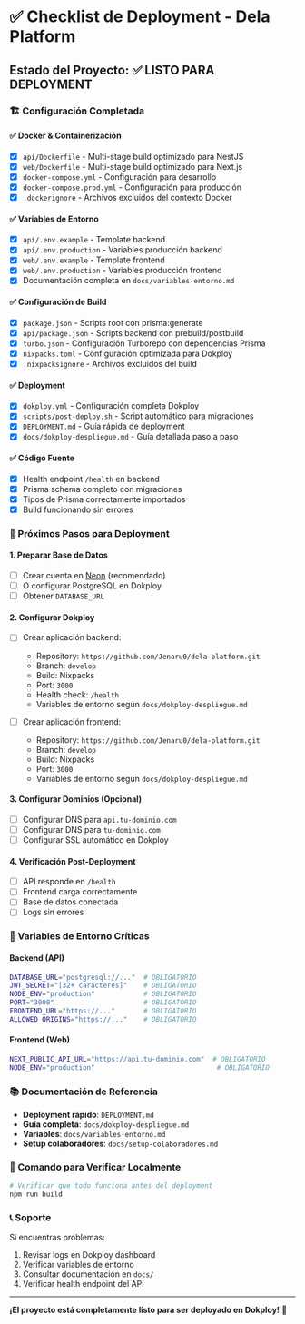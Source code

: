 # ✅ Checklist de Deployment - Dela Platform

## Estado del Proyecto: ✅ LISTO PARA DEPLOYMENT

### 🏗️ Configuración Completada

#### ✅ Docker & Containerización

- [x] `api/Dockerfile` - Multi-stage build optimizado para NestJS
- [x] `web/Dockerfile` - Multi-stage build optimizado para Next.js
- [x] `docker-compose.yml` - Configuración para desarrollo
- [x] `docker-compose.prod.yml` - Configuración para producción
- [x] `.dockerignore` - Archivos excluidos del contexto Docker

#### ✅ Variables de Entorno

- [x] `api/.env.example` - Template backend
- [x] `api/.env.production` - Variables producción backend
- [x] `web/.env.example` - Template frontend
- [x] `web/.env.production` - Variables producción frontend
- [x] Documentación completa en `docs/variables-entorno.md`

#### ✅ Configuración de Build

- [x] `package.json` - Scripts root con prisma:generate
- [x] `api/package.json` - Scripts backend con prebuild/postbuild
- [x] `turbo.json` - Configuración Turborepo con dependencias Prisma
- [x] `nixpacks.toml` - Configuración optimizada para Dokploy
- [x] `.nixpacksignore` - Archivos excluidos del build

#### ✅ Deployment

- [x] `dokploy.yml` - Configuración completa Dokploy
- [x] `scripts/post-deploy.sh` - Script automático para migraciones
- [x] `DEPLOYMENT.md` - Guía rápida de deployment
- [x] `docs/dokploy-despliegue.md` - Guía detallada paso a paso

#### ✅ Código Fuente

- [x] Health endpoint `/health` en backend
- [x] Prisma schema completo con migraciones
- [x] Tipos de Prisma correctamente importados
- [x] Build funcionando sin errores

### 🚀 Próximos Pasos para Deployment

#### 1. Preparar Base de Datos

- [ ] Crear cuenta en [Neon](https://neon.tech/) (recomendado)
- [ ] O configurar PostgreSQL en Dokploy
- [ ] Obtener `DATABASE_URL`

#### 2. Configurar Dokploy

- [ ] Crear aplicación backend:

  - Repository: `https://github.com/Jenaru0/dela-platform.git`
  - Branch: `develop`
  - Build: Nixpacks
  - Port: `3000`
  - Health check: `/health`
  - Variables de entorno según `docs/dokploy-despliegue.md`

- [ ] Crear aplicación frontend:
  - Repository: `https://github.com/Jenaru0/dela-platform.git`
  - Branch: `develop`
  - Build: Nixpacks
  - Port: `3000`
  - Variables de entorno según `docs/dokploy-despliegue.md`

#### 3. Configurar Dominios (Opcional)

- [ ] Configurar DNS para `api.tu-dominio.com`
- [ ] Configurar DNS para `tu-dominio.com`
- [ ] Configurar SSL automático en Dokploy

#### 4. Verificación Post-Deployment

- [ ] API responde en `/health`
- [ ] Frontend carga correctamente
- [ ] Base de datos conectada
- [ ] Logs sin errores

### 🔧 Variables de Entorno Críticas

#### Backend (API)

```bash
DATABASE_URL="postgresql://..."  # OBLIGATORIO
JWT_SECRET="[32+ caracteres]"    # OBLIGATORIO
NODE_ENV="production"            # OBLIGATORIO
PORT="3000"                      # OBLIGATORIO
FRONTEND_URL="https://..."       # OBLIGATORIO
ALLOWED_ORIGINS="https://..."    # OBLIGATORIO
```

#### Frontend (Web)

```bash
NEXT_PUBLIC_API_URL="https://api.tu-dominio.com"  # OBLIGATORIO
NODE_ENV="production"                              # OBLIGATORIO
```

### 📚 Documentación de Referencia

- **Deployment rápido**: `DEPLOYMENT.md`
- **Guía completa**: `docs/dokploy-despliegue.md`
- **Variables**: `docs/variables-entorno.md`
- **Setup colaboradores**: `docs/setup-colaboradores.md`

### 🎯 Comando para Verificar Localmente

```bash
# Verificar que todo funciona antes del deployment
npm run build
```

### 📞 Soporte

Si encuentras problemas:

1. Revisar logs en Dokploy dashboard
2. Verificar variables de entorno
3. Consultar documentación en `docs/`
4. Verificar health endpoint del API

---

**¡El proyecto está completamente listo para ser deployado en Dokploy!** 🚀

